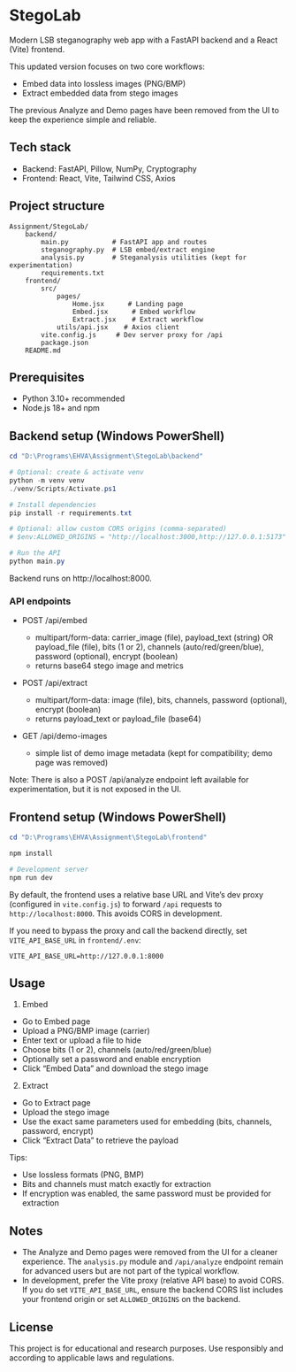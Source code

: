 # StegoLab

Modern LSB steganography web app with a FastAPI backend and a React (Vite) frontend.

This updated version focuses on two core workflows:

- Embed data into lossless images (PNG/BMP)
- Extract embedded data from stego images

The previous Analyze and Demo pages have been removed from the UI to keep the experience simple and reliable.

## Tech stack

- Backend: FastAPI, Pillow, NumPy, Cryptography
- Frontend: React, Vite, Tailwind CSS, Axios

## Project structure

```
Assignment/StegoLab/
	backend/
		main.py           # FastAPI app and routes
		steganography.py  # LSB embed/extract engine
		analysis.py       # Steganalysis utilities (kept for experimentation)
		requirements.txt
	frontend/
		src/
			pages/
				Home.jsx      # Landing page
				Embed.jsx      # Embed workflow
				Extract.jsx    # Extract workflow
			utils/api.jsx    # Axios client
		vite.config.js     # Dev server proxy for /api
		package.json
	README.md
```

## Prerequisites

- Python 3.10+ recommended
- Node.js 18+ and npm

## Backend setup (Windows PowerShell)

```powershell
cd "D:\Programs\EHVA\Assignment\StegoLab\backend"

# Optional: create & activate venv
python -m venv venv
./venv/Scripts/Activate.ps1

# Install dependencies
pip install -r requirements.txt

# Optional: allow custom CORS origins (comma-separated)
# $env:ALLOWED_ORIGINS = "http://localhost:3000,http://127.0.0.1:5173"

# Run the API
python main.py
```

Backend runs on http://localhost:8000.

### API endpoints

- POST /api/embed
	- multipart/form-data: carrier_image (file), payload_text (string) OR payload_file (file), bits (1 or 2), channels (auto/red/green/blue), password (optional), encrypt (boolean)
	- returns base64 stego image and metrics

- POST /api/extract
	- multipart/form-data: image (file), bits, channels, password (optional), encrypt (boolean)
	- returns payload_text or payload_file (base64)

- GET /api/demo-images
	- simple list of demo image metadata (kept for compatibility; demo page was removed)

Note: There is also a POST /api/analyze endpoint left available for experimentation, but it is not exposed in the UI.

## Frontend setup (Windows PowerShell)

```powershell
cd "D:\Programs\EHVA\Assignment\StegoLab\frontend"

npm install

# Development server
npm run dev
```

By default, the frontend uses a relative base URL and Vite’s dev proxy (configured in `vite.config.js`) to forward `/api` requests to `http://localhost:8000`. This avoids CORS in development.

If you need to bypass the proxy and call the backend directly, set `VITE_API_BASE_URL` in `frontend/.env`:

```
VITE_API_BASE_URL=http://127.0.0.1:8000
```

## Usage

1) Embed
- Go to Embed page
- Upload a PNG/BMP image (carrier)
- Enter text or upload a file to hide
- Choose bits (1 or 2), channels (auto/red/green/blue)
- Optionally set a password and enable encryption
- Click “Embed Data” and download the stego image

2) Extract
- Go to Extract page
- Upload the stego image
- Use the exact same parameters used for embedding (bits, channels, password, encrypt)
- Click “Extract Data” to retrieve the payload

Tips:
- Use lossless formats (PNG, BMP)
- Bits and channels must match exactly for extraction
- If encryption was enabled, the same password must be provided for extraction

## Notes

- The Analyze and Demo pages were removed from the UI for a cleaner experience. The `analysis.py` module and `/api/analyze` endpoint remain for advanced users but are not part of the typical workflow.
- In development, prefer the Vite proxy (relative API base) to avoid CORS. If you do set `VITE_API_BASE_URL`, ensure the backend CORS list includes your frontend origin or set `ALLOWED_ORIGINS` on the backend.

## License

This project is for educational and research purposes. Use responsibly and according to applicable laws and regulations.
